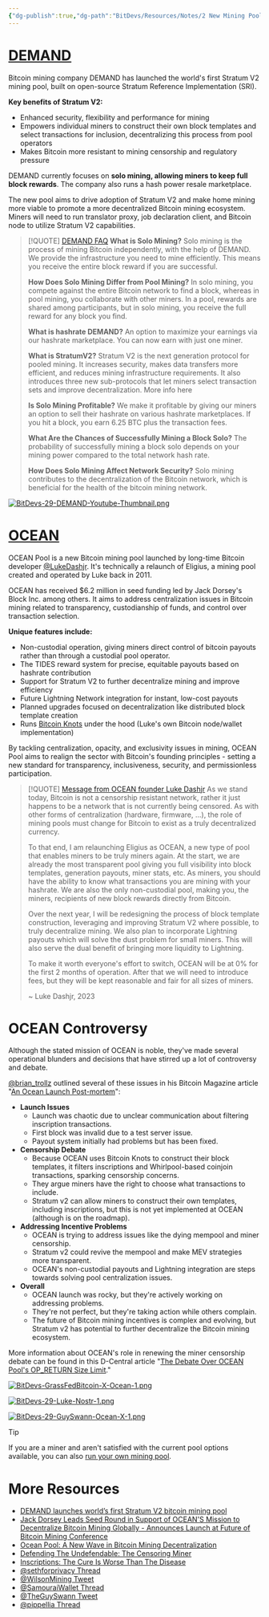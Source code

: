 ```yaml
---
{"dg-publish":true,"dg-path":"BitDevs/Resources/Notes/2 New Mining Pools Launch - DEMAND & OCEAN.md","permalink":"/bit-devs/resources/notes/2-new-mining-pools-launch-demand-and-ocean/","title":"2 New Mining Pools Launch - DEMAND & OCEAN","tags":["bitdevs","bitcoin","mining","pool"],"noteIcon":"3","created":"2023-12-07T18:48:34.007-10:00","updated":"2023-12-16T21:26:46.802-10:00"}
---
```


# [DEMAND](https://dmnd.work/)

Bitcoin mining company DEMAND has launched the world's first Stratum V2 mining pool, built on open-source Stratum Reference Implementation (SRI). 

**Key benefits of Stratum V2:**
- Enhanced security, flexibility and performance for mining
- Empowers individual miners to construct their own block templates and select transactions for inclusion, decentralizing this process from pool operators
- Makes Bitcoin more resistant to mining censorship and regulatory pressure

DEMAND currently focuses on **solo mining, allowing miners to keep full block rewards**. The company also runs a hash power resale marketplace.  

The new pool aims to drive adoption of Stratum V2 and make home mining more viable to promote a more decentralized Bitcoin mining ecosystem. Miners will need to run translator proxy, job declaration client, and Bitcoin node to utilize Stratum V2 capabilities. 

> [!QUOTE] [DEMAND FAQ](https://dmnd.work/#faq)
> **What is Solo Mining?**
> Solo mining is the process of mining Bitcoin independently, with the help of DEMAND. We provide the infrastructure you need to mine efficiently. This means you receive the entire block reward if you are successful.
> 
> **How Does Solo Mining Differ from Pool Mining?**
> In solo mining, you compete against the entire Bitcoin network to find a block, whereas in pool mining, you collaborate with other miners. In a pool, rewards are shared among participants, but in solo mining, you receive the full reward for any block you find.
> 
> **What is hashrate DEMAND?**
> An option to maximize your earnings via our hashrate marketplace. You can now earn with just one miner.
> 
> **What is StratumV2?**
> Stratum V2 is the next generation protocol for pooled mining. It increases security, makes data transfers more efficient, and reduces mining infrastructure requirements. It also introduces three new sub-protocols that let miners select transaction sets and improve decentralization. More info here
> 
> **Is Solo Mining Profitable?**
> We make it profitable by giving our miners an option to sell their hashrate on various hashrate marketplaces. If you hit a block, you earn 6.25 BTC plus the transaction fees.
> 
> **What Are the Chances of Successfully Mining a Block Solo?**
> The probability of successfully mining a block solo depends on your mining power compared to the total network hash rate.
> 
> **How Does Solo Mining Affect Network Security?**
> Solo mining contributes to the decentralization of the Bitcoin network, which is beneficial for the health of the bitcoin mining network.

[![BitDevs-29-DEMAND-Youtube-Thumbnail.png](/img/user/para/artifacts/BitDevs-29-DEMAND-Youtube-Thumbnail.png)]([https://youtu.be/hFtI2dPgDdc](https://youtu.be/hFtI2dPgDdc))

# [OCEAN](https://ocean.xyz/)

OCEAN Pool is a new Bitcoin mining pool launched by long-time Bitcoin developer [@LukeDashjr](https://twitter.com/lukedashjr). It's technically a relaunch of Eligius, a mining pool created and operated by Luke back in 2011. 

OCEAN has received $6.2 million in seed funding led by Jack Dorsey's Block Inc. among others. It aims to address centralization issues in Bitcoin mining related to transparency, custodianship of funds, and control over transaction selection. 

**Unique features include:**
- Non-custodial operation, giving miners direct control of bitcoin payouts rather than through a custodial pool operator.
- The TIDES reward system for precise, equitable payouts based on hashrate contribution 
- Support for Stratum V2 to further decentralize mining and improve efficiency
- Future Lightning Network integration for instant, low-cost payouts  
- Planned upgrades focused on decentralization like distributed block template creation
- Runs [Bitcoin Knots](https://bitcoinknots.org/) under the hood (Luke's own Bitcoin node/wallet implementation)

By tackling centralization, opacity, and exclusivity issues in mining, OCEAN Pool aims to realign the sector with Bitcoin's founding principles - setting a new standard for transparency, inclusiveness, security, and permissionless participation.

> [!QUOTE] [Message from OCEAN founder Luke Dashjr](https://ocean.xyz/about)
> As we stand today, Bitcoin is not a censorship resistant network, rather it just happens to be a network that is not currently being censored. As with other forms of centralization (hardware, firmware, ...), the role of mining pools must change for Bitcoin to exist as a truly decentralized currency.
> 
> To that end, I am relaunching Eligius as OCEAN, a new type of pool that enables miners to be truly miners again. At the start, we are already the most transparent pool giving you full visibility into block templates, generation payouts, miner stats, etc. As miners, you should have the ability to know what transactions you are mining with your hashrate. We are also the only non-custodial pool, making you, the miners, recipients of new block rewards directly from Bitcoin.
> 
> Over the next year, I will be redesigning the process of block template construction, leveraging and improving Stratum V2 where possible, to truly decentralize mining. We also plan to incorporate Lightning payouts which will solve the dust problem for small miners. This will also serve the dual benefit of bringing more liquidity to Lightning.
> 
> To make it worth everyone's effort to switch, OCEAN will be at 0% for the first 2 months of operation. After that we will need to introduce fees, but they will be kept reasonable and fair for all sizes of miners.
> 
> ~ Luke Dashjr, 2023

# OCEAN Controversy

Although the stated mission of OCEAN is noble, they've made several operational blunders and decisions that have stirred up a lot of controversy and debate. 

[@brian_trollz](https://twitter.com/Brian_trollz) outlined several of these issues in his Bitcoin Magazine article "[An Ocean Launch Post-mortem](https://bitcoinmagazine.com/technical/an-ocean-launch-post-mortem)":
- **Launch Issues**
	- Launch was chaotic due to unclear communication about filtering inscription transactions.
	- First block was invalid due to a test server issue.
	- Payout system initially had problems but has been fixed.
- **Censorship Debate**
	- Because OCEAN uses Bitcoin Knots to construct their block templates, it  filters inscriptions and Whirlpool-based coinjoin transactions, sparking censorship concerns.
	- They argue miners have the right to choose what transactions to include.
	- Stratum v2 can allow miners to construct their own templates, including inscriptions, but this is not yet implemented at OCEAN (although is on the roadmap).
- **Addressing Incentive Problems**
	- OCEAN is trying to address issues like the dying mempool and miner censorship.
	- Stratum v2 could revive the mempool and make MEV strategies more transparent.
	- OCEAN's non-custodial payouts and Lightning integration are steps towards solving pool centralization issues.
- **Overall**
	- OCEAN launch was rocky, but they're actively working on addressing problems.
	- They're not perfect, but they're taking action while others complain.
	- The future of Bitcoin mining incentives is complex and evolving, but Stratum v2 has potential to further decentralize the Bitcoin mining ecosystem.

More information about OCEAN's role in renewing the miner censorship debate can be found in this D-Central article "[The Debate Over OCEAN Pool's OP_RETURN Size Limit](https://d-central.tech/the-debate-over-ocean-pools-op_return-size-limit/)."


[![BitDevs-GrassFedBitcoin-X-Ocean-1.png](/img/user/para/artifacts/BitDevs-GrassFedBitcoin-X-Ocean-1.png)](https://x.com/GrassFedBitcoin/status/1734463368361394564?s=20)

[![BitDevs-29-Luke-Nostr-1.png](/img/user/para/artifacts/BitDevs-29-Luke-Nostr-1.png)](https://primal.net/e/note1z03wsa48vwgm3m4vpckgq40yy68mchfzztwvdyndq9a6jkvke40qeux255)

[![BitDevs-29-GuySwann-Ocean-X-1.png](/img/user/para/artifacts/BitDevs-29-GuySwann-Ocean-X-1.png)](https://x.com/TheGuySwann/status/1733522148377887137?s=20)

> [!TIP]
> If you are a miner and aren't satisfied with the current pool options available, you can also [run your own mining pool](https://www.nobsbitcoin.com/how-to-run-your-own-bitcoin-mining-pool/).

# More Resources

- [DEMAND launches world’s first Stratum V2 bitcoin mining pool](https://bitcoinmagazine.com/business/demand-launches-worlds-first-stratum-v2-bitcoin-mining-pool)
- [Jack Dorsey Leads Seed Round in Support of OCEAN'S Mission to Decentralize Bitcoin Mining Globally - Announces Launch at Future of Bitcoin Mining Conference](https://www.prnewswire.com/news-releases/jack-dorsey-leads-seed-round-in-support-of-oceans-mission-to-decentralize-bitcoin-mining-globally---announces-launch-at-future-of-bitcoin-mining-conference-301999073.html)
- [Ocean Pool: A New Wave in Bitcoin Mining Decentralization](https://d-central.tech/ocean-pool-a-new-wave-in-bitcoin-mining-decentralization/)
- [Defending The Undefendable: The Censoring Miner](https://bitcoinmagazine.com/markets/defending-the-undefendable-the-censoring-miner)
- [Inscriptions: The Cure Is Worse Than The Disease](https://bitcoinmagazine.com/technical/inscriptions-the-cure-is-worse-than-the-disease)
- [@sethforprivacy Thread](https://x.com/sethforprivacy/status/1729949544035557702?s=20)
- [@WilsonMining Tweet](https://x.com/WilsonMining/status/1735446340618891641?s=20)
- [@SamouraiWallet Thread](https://x.com/SamouraiWallet/status/1732584009442443336?s=20)
- [@TheGuySwann Tweet](https://x.com/TheGuySwann/status/1733544435537875371?s=20)
- [@pippellia Thread](https://twitter.com/pippellia/status/1730595998215327917)